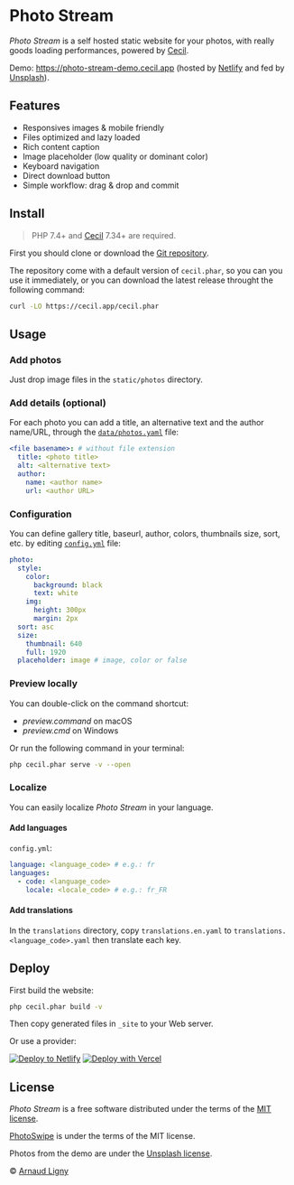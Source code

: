 # Photo Stream

_Photo Stream_ is a self hosted static website for your photos, with really goods loading performances, powered by [Cecil](https://cecil.app).

Demo: <https://photo-stream-demo.cecil.app> (hosted by [Netlify](https://www.netlify.com) and fed by [Unsplash](https://unsplash.com)).

## Features

- Responsives images & mobile friendly
- Files optimized and lazy loaded
- Rich content caption
- Image placeholder (low quality or dominant color)
- Keyboard navigation
- Direct download button
- Simple workflow: drag & drop and commit

## Install

> PHP 7.4+ and [Cecil](https://cecil.app/download/) 7.34+ are required.

First you should clone or download the [Git repository](https://github.com/Cecilapp/photo-stream.git).

The repository come with a default version of `cecil.phar`, so you can you use it immediately, or you can download the latest release throught the following command:

```bash
curl -LO https://cecil.app/cecil.phar
```

## Usage

### Add photos

Just drop image files in the `static/photos` directory.

### Add details (optional)

For each photo you can add a title, an alternative text and the author name/URL, through the [`data/photos.yaml`](data/photos.yaml) file:

```yaml
<file basename>: # without file extension
  title: <photo title>
  alt: <alternative text>
  author:
    name: <author name>
    url: <author URL>
```

### Configuration

You can define gallery title, baseurl, author, colors, thumbnails size, sort, etc. by editing [`config.yml`](config.yml) file:

```yaml
photo:
  style:
    color:
      background: black
      text: white
    img:
      height: 300px
      margin: 2px
  sort: asc
  size:
    thumbnail: 640
    full: 1920
  placeholder: image # image, color or false
```

### Preview locally

You can double-click on the command shortcut:

- _preview.command_ on macOS
- _preview.cmd_ on Windows

Or run the following command in your terminal:

```bash
php cecil.phar serve -v --open
```

### Localize

You can easily localize _Photo Stream_ in your language.

#### Add languages

`config.yml`:

```yaml
language: <language_code> # e.g.: fr
languages:
  - code: <language_code>
    locale: <locale_code> # e.g.: fr_FR
```

#### Add translations

In the `translations` directory, copy `translations.en.yaml` to `translations.<language_code>.yaml` then translate each key.

## Deploy

First build the website:

```bash
php cecil.phar build -v
```

Then copy generated files in `_site` to your Web server.

Or use a provider:

[![Deploy to Netlify](https://www.netlify.com/img/deploy/button.svg)](https://app.netlify.com/start/deploy?repository=https://github.com/Cecilapp/photo-stream) [![Deploy with Vercel](https://vercel.com/button)](https://vercel.com/new/clone?repository-url=https%3A%2F%2Fgithub.com%2FCecilapp%2Fphoto-stream&project-name=photo-stream&repository-name=photo-stream&demo-title=Photo%20Stream&demo-description=Super%20simple%20self%20hosted%20photo%20stream%2C%20powered%20by%20Cecil.&demo-url=https%3A%2F%2Fphoto-stream-demo.cecil.app&demo-image=https%3A%2F%2Fgithub.com%2FCecilapp%2Fphoto-stream.cecil.app%2Fraw%2Fmain%2Fassets%2Fpreview.png)

## License

_Photo Stream_ is a free software distributed under the terms of the [MIT license](LICENSE).

[PhotoSwipe](https://photoswipe.com) is under the terms of the MIT license.

Photos from the demo are under the [Unsplash license](https://unsplash.com/license).

© [Arnaud Ligny](https://arnaudligny.fr)
